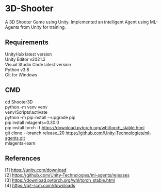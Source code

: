 # 3D-Shooter
A 3D Shooter Game using Unity. Implemented an intelligent Agent using ML-Agents from Unity for training.

## Requirements
UnityHub latest version <br>
Unity Editor v2021.3 <br>
Visual Studio Code latest version <br>
Python v3.8 <br>
Git for Windows <br>

## CMD
cd Shooter3D <br>
python -m venv venv <br>
venv\Scripts\activate <br>
python -m pip install --upgrade pip <br>
pip install mlagents=0.30.0 <br>
pip install torch -f https://download.pytorch.org/whl/torch_stable.html <br>
git clone --branch release_20 https://github.com/Unity-Technologies/ml-agents.git <br>
mlagents-learn <br>

## References
[1] https://unity.com/download  <br>
[2] https://github.com/Unity-Technologies/ml-agents/releases  <br>
[3] https://download.pytorch.org/whl/torch_stable.html  <br>
[4] https://git-scm.com/downloads  <br>

